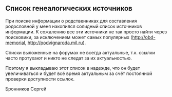 ## Список генеалогических источников

При поиске информации о родственниках для составления родословной
у меня накопился солидный список источников информации.
К сожалению все эти источники не так просто найти через поисковики,
за исключением может самых популярных (<http://obd-memorial>, <http://podvignaroda.mil.ru>).

Списки выложенные на форумах не всегда актуальные, т.к. ссылки часто протухают
и никто не следат за их актуальностью.

Поэтому я выкладываю этот список в надежде, что он будет увеличиваться
и будет всё время актуальным за счёт постоянной проверки доступности ссылок.

Бронников Сергей
